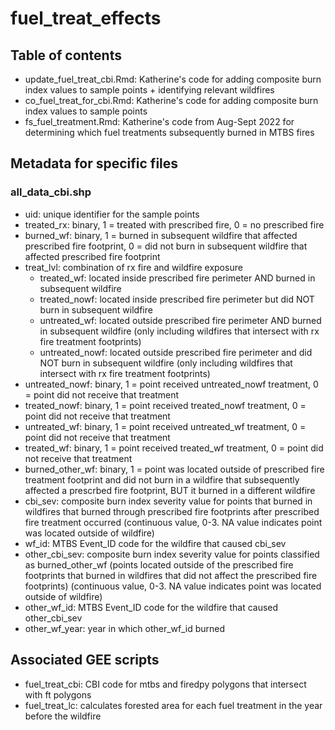 # fuel_treat_effects

## Table of contents

* update_fuel_treat_cbi.Rmd: Katherine's code for adding composite burn index values to sample points + identifying relevant wildfires  
* co_fuel_treat_for_cbi.Rmd: Katherine's code for adding composite burn index values to sample points  
* fs_fuel_treatment.Rmd: Katherine's code from Aug-Sept 2022 for determining which fuel treatments subsequently burned in MTBS fires  


## Metadata for specific files  

### all_data_cbi.shp  

* uid: unique identifier for the sample points  
* treated_rx: binary, 1 = treated with prescribed fire, 0 = no prescribed fire  
* burned_wf: binary, 1 = burned in subsequent wildfire that affected prescribed fire footprint, 0 = did not burn in subsequent wildfire that affected prescribed fire footprint  
* treat_lvl: combination of rx fire and wildfire exposure  
   - treated_wf: located inside prescribed fire perimeter AND burned in subsequent wildfire  
   - treated_nowf: located inside prescribed fire perimeter but did NOT burn in subsequent wildfire  
   - untreated_wf: located outside prescribed fire perimeter AND burned in subsequent wildfire (only including wildfires that intersect with rx fire treatment footprints)  
   - untreated_nowf: located outside prescribed fire perimeter and did NOT burn in subsequent wildfire (only including wildfires that intersect with rx fire treatment footprints)  
* untreated_nowf: binary, 1 = point received untreated_nowf treatment, 0 = point did not receive that treatment  
* treated_nowf: binary, 1 = point received treated_nowf treatment, 0 = point did not receive that treatment  
* untreated_wf: binary, 1 = point received untreated_wf treatment, 0 = point did not receive that treatment  
* treated_wf: binary, 1 = point received treated_wf treatment, 0 = point did not receive that treatment  
* burned_other_wf: binary, 1 = point was located outside of prescribed fire treatment footprint and did not burn in a wildfire that subsequently affected a prescrbed fire footprint, BUT it burned in a different wildfire  
* cbi_sev: composite burn index severity value for points that burned in wildfires that burned through prescribed fire footprints after prescribed fire treatment occurred (continuous value, 0-3. NA value indicates point was located outside of wildfire)  
* wf_id: MTBS Event_ID code for the wildfire that caused cbi_sev  
* other_cbi_sev: composite burn index severity value for points classified as burned_other_wf (points located outside of the prescribed fire footprints that burned in wildfires that did not affect the prescribed fire footprints) (continuous value, 0-3. NA value indicates point was located outside of wildfire)    
* other_wf_id: MTBS Event_ID code for the wildfire that caused other_cbi_sev  
* other_wf_year: year in which other_wf_id burned

## Associated GEE scripts  

* fuel_treat_cbi: CBI code for mtbs and firedpy polygons that intersect with ft polygons  
* fuel_treat_lc: calculates forested area for each fuel treatment in the year before the wildfire

